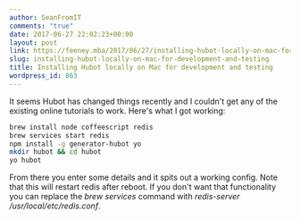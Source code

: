 ```yaml
---
author: SeanFromIT
comments: "true"
date: 2017-06-27 22:02:23+00:00
layout: post
link: https://feeney.mba/2017/06/27/installing-hubot-locally-on-mac-for-development-and-testing/
slug: installing-hubot-locally-on-mac-for-development-and-testing
title: Installing Hubot locally on Mac for development and testing
wordpress_id: 863
---
```


It seems Hubot has changed things recently and I couldn't get any of the existing online tutorials to work. Here's what I got working:

```bash
brew install node coffeescript redis
brew services start redis
npm install -g generator-hubot yo
mkdir hubot && cd hubot
yo hubot
```

From there you enter some details and it spits out a working config. Note that this will restart redis after reboot. If you don't want that functionality you can replace the _brew services_ command with _redis-server /usr/local/etc/redis.conf_.
